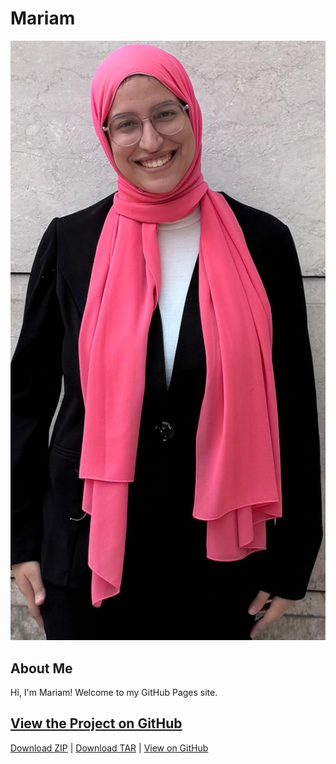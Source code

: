 # Mariam

![Profile Picture](assets/Profile_logo/profile_pic.png)

## About Me
Hi, I'm Mariam! Welcome to my GitHub Pages site.

## [View the Project on GitHub](https://github.com/YOUR_USERNAME/YOUR_REPOSITORY)

[Download ZIP](https://github.com/MariamYehiaa/MariamYehiaa.github.io/archive/refs/heads/main.zip) | 
[Download TAR](https://github.com/MariamYehiaa/MariamYehiaa.github.io/archive/refs/heads/main.tar.gz) | 
[View on GitHub](https://github.com/MariamYehiaa/MariamYehiaa.github.io)
